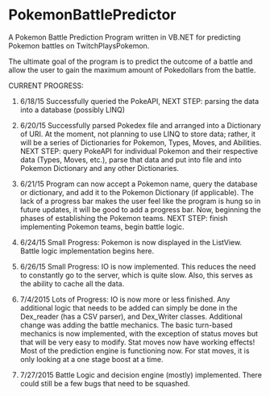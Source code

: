 # PokemonBattlePredictor
A Pokemon Battle Prediction Program written in VB.NET for predicting Pokemon battles on TwitchPlaysPokemon.

The ultimate goal of the program is to predict the outcome of a battle and allow the user to gain the maximum amount
of Pokedollars from the battle.

CURRENT PROGRESS:
1. 6/18/15 Successfully queried the PokeAPI, NEXT STEP: parsing the data into a database (possibly LINQ)

2. 6/20/15 Successfully parsed Pokedex file and arranged into a Dictionary of URI. At the moment, not planning to use LINQ to store data; rather, it will be a series of Dictionaries for Pokemon, Types, Moves, and Abilities. NEXT STEP: query PokeAPI for individual Pokemon and their respective data (Types, Moves, etc.), parse that data and put into file and into Pokemon Dictionary and any other Dictionaries.

3. 6/21/15 Program can now accept a Pokemon name, query the database or dictionary, and add it to the Pokemon Dictionary (if applicable). The lack of a progress bar makes the user feel like the program is hung so in future updates, it will be good to add a progress bar. Now, beginning the phases of establishing the Pokemon teams. NEXT STEP: finish implementing Pokemon teams, begin battle logic.

4. 6/24/15 Small Progress: Pokemon is now displayed in the ListView. Battle logic implementation begins here.

5. 6/26/15 Small Progress: IO is now implemented. This reduces the need to constantly go to the server, which is quite slow. Also, this serves as the ability to cache all the data.

6. 7/4/2015 Lots of Progress: IO is now more or less finished. Any additional logic that needs to be added can simply be done in the Dex_reader (has a CSV parser), and Dex_Writer classes. Additional change was adding the battle mechanics. The basic turn-based mechanics is now implemented, with the exception of status moves but that will be very easy to modify. Stat moves now have working effects! Most of the prediction engine is functioning now. For stat moves, it is only looking at a one stage boost at a time.

7. 7/27/2015 Battle Logic and decision engine (mostly) implemented. There could still be a few bugs that need to be squashed.
